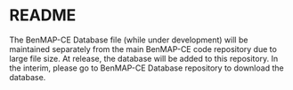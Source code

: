 # README #

The BenMAP-CE Database file (while under development) will be maintained separately from the main BenMAP-CE code repository due to large file size.  At release, the database will be added to this repository.  In the interim, please go to BenMAP-CE Database repository to download the database.